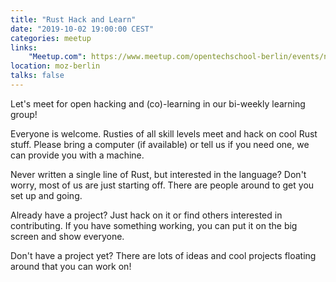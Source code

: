 ```yaml
---
title: "Rust Hack and Learn"
date: "2019-10-02 19:00:00 CEST"
categories: meetup
links:
    "Meetup.com": https://www.meetup.com/opentechschool-berlin/events/nxdpgryznbdb/
location: moz-berlin
talks: false
---
```


Let's meet for open hacking and (co)-learning in our bi-weekly learning group!

Everyone is welcome. Rusties of all skill levels meet and hack on cool Rust stuff. Please bring a computer (if available) or tell us if you need one, we can provide you with a machine.

Never written a single line of Rust, but interested in the language? Don't worry, most of us are just starting off. There are people around to get you set up and going.

Already have a project? Just hack on it or find others interested in contributing. If you have something working, you can put it on the big screen and show everyone.

Don't have a project yet? There are lots of ideas and cool projects floating around that you can work on!
